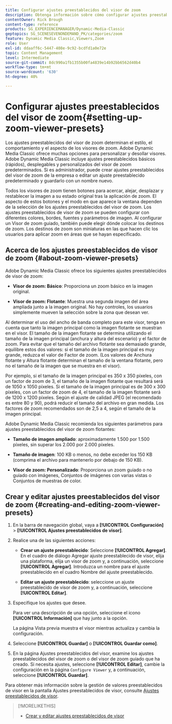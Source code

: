 ```yaml
---
title: Configurar ajustes preestablecidos del visor de zoom
description: Obtenga información sobre cómo configurar ajustes preestablecidos del visor de zoom en Adobe Dynamic Media Classic.
contentOwner: Rick Brough
content-type: reference
products: SG_EXPERIENCEMANAGER/Dynamic-Media-Classic
geptopics: SG_SCENESEVENONDEMAND_PK/categories/zoom
feature: Dynamic Media Classic,Viewers,Zoom
role: User
exl-id: ddaaff6c-5447-408e-9c92-bcdfd1a0e72e
topic: Content Management
level: Intermediate
source-git-commit: 8dc990a1fb1355b00fa4839e14b92bb6562d40b4
workflow-type: tm+mt
source-wordcount: '630'
ht-degree: 40%

---
```


# Configurar ajustes preestablecidos del visor de zoom{#setting-up-zoom-viewer-presets}

Los ajustes preestablecidos del visor de zoom determinan el estilo, el comportamiento y el aspecto de los visores de zoom. Adobe Dynamic Media Classic ofrece muchas opciones para personalizar y desollar visores. Adobe Dynamic Media Classic incluye ajustes preestablecidos básicos (rápidos), desplegables y personalizados del visor de zoom predeterminados. Si es administrador, puede crear ajustes preestablecidos del visor de zoom de la empresa o editar un ajuste preestablecido predeterminado y guardarlo con un nombre nuevo.

Todos los visores de zoom tienen botones para acercar, alejar, desplazar y restablecer la imagen a su estado original tras la aplicación de zoom. El aspecto de estos botones y el modo en que aparece la ventana dependen de la selección de los ajustes preestablecidos del visor de zoom. Los ajustes preestablecidos de visor de zoom se pueden configurar con diferentes colores, bordes, fuentes y parámetros de imagen. Al configurar un Visor de zoom guiado, también puede elegir dónde colocar los destinos de zoom. Los destinos de zoom son miniaturas en las que hacen clic los usuarios para aplicar zoom en áreas que se hayan especificado.

## Acerca de los ajustes preestablecidos de visor de zoom {#about-zoom-viewer-presets}

Adobe Dynamic Media Classic ofrece los siguientes ajustes preestablecidos de visor de zoom:

* **Visor de zoom: Básico**: Proporciona un zoom básico en la imagen original.

* **Visor de zoom: Flotante**: Muestra una segunda imagen del área ampliada junto a la imagen original. No hay controles, los usuarios simplemente mueven la selección sobre la zona que desean ver.

Al determinar el uso del ancho de banda completo para este visor, tenga en cuenta que tanto la imagen principal como la imagen flotante se muestran en el visor. El tamaño de la imagen flotante se determina utilizando el tamaño de la imagen principal (anchura y altura del escenario) y el factor de zoom. Para evitar que el tamaño del archivo flotante sea demasiado grande, equilibre estos dos valores: si el tamaño de la imagen principal es muy grande, reduzca el valor de Factor de zoom. (Los valores de Anchura flotante y Altura flotante determinan el tamaño de la ventana flotante, pero no el tamaño de la imagen que se muestra en el visor).

Por ejemplo, si el tamaño de la imagen principal es 350 x 350 píxeles, con un factor de zoom de 3, el tamaño de la imagen flotante que resultará será de 1050 x 1050 píxeles. Si el tamaño de la imagen principal es de 300 x 300 píxeles, con un factor de zoom de 4, el tamaño de la imagen flotante será de 1200 x 1200 píxeles. Según el ajuste de calidad JPEG (el recomendado es entre 80 y 90), podrá reducir el tamaño del archivo en gran medida. Los factores de zoom recomendados son de 2,5 a 4, según el tamaño de la imagen principal.

Adobe Dynamic Media Classic recomienda los siguientes parámetros para ajustes preestablecidos del visor de zoom flotantes:

* **Tamaño de imagen ampliado**: aproximadamente 1.500 por 1.500 píxeles, sin superar los 2.000 por 2.000 píxeles.

* **Tamaño de imagen**: 100 KB o menos, no debe exceder los 150 KB (comprima el archivo para mantenerlo por debajo de 150 KB).

* **Visor de zoom: Personalizado**: Proporciona un zoom guiado o no guiado con imágenes, Conjuntos de imágenes con varias vistas o Conjuntos de muestras de color.

## Crear y editar ajustes preestablecidos del visor de zoom {#creating-and-editing-zoom-viewer-presets}

1. En la barra de navegación global, vaya a **[!UICONTROL Configuración]** > **[!UICONTROL Ajustes preestablecidos de visor]**.
1. Realice una de las siguientes acciones:

   * **Crear un ajuste preestablecido**: Seleccione **[!UICONTROL Agregar]**. En el cuadro de diálogo Agregar ajuste preestablecido de visor, elija una plataforma, elija un visor de zoom y, a continuación, seleccione **[!UICONTROL Agregar]**. Introduzca un nombre para el ajuste preestablecido en el cuadro Nombre del ajuste preestablecido.

   * **Editar un ajuste preestablecido**: seleccione un ajuste preestablecido de visor de zoom y, a continuación, seleccione **[!UICONTROL Editar]**.

1. Especifique los ajustes que desee.

   Para ver una descripción de una opción, seleccione el icono **[!UICONTROL Información]** que hay junto a la opción.

   La página Vista previa muestra el visor mientras actualiza y cambia la configuración.

1. Seleccione **[!UICONTROL Guardar]** o **[!UICONTROL Guardar como]**.
1. En la página Ajustes preestablecidos del visor, examine los ajustes preestablecidos del visor de zoom o del visor de zoom guiado que ha creado. Si necesita ajustes, seleccione **[!UICONTROL Editar]**, cambie la configuración en la página `Configure Viewer` y, a continuación, seleccione **[!UICONTROL Guardar]**.

Para obtener más información sobre la gestión de valores preestablecidos de visor en la pantalla Ajustes preestablecidos de visor, consulte [Ajustes preestablecidos de visor](application-setup.md#viewer_presets).

>[!MORELIKETHIS]
>
>* [Crear y editar ajustes preestablecidos de visor](application-setup.md#adding_and_editing_viewer_presets)
